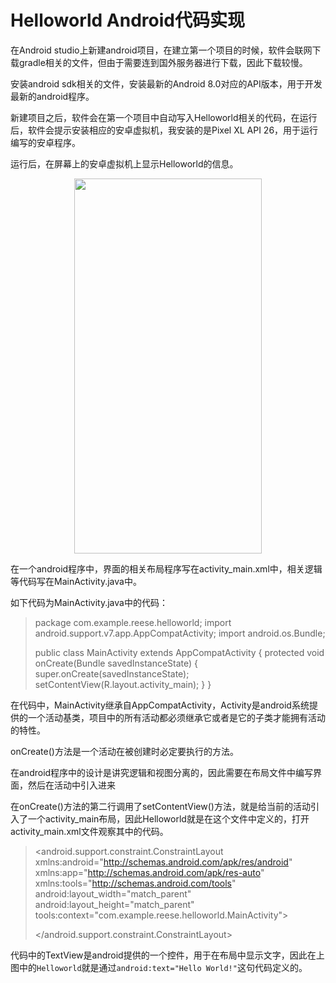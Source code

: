 # Helloworld Android代码实现

在Android studio上新建android项目，在建立第一个项目的时候，软件会联网下载gradle相关的文件，但由于需要连到国外服务器进行下载，因此下载较慢。

安装android sdk相关的文件，安装最新的Android 8.0对应的API版本，用于开发最新的android程序。

新建项目之后，软件会在第一个项目中自动写入Helloworld相关的代码，在运行后，软件会提示安装相应的安卓虚拟机，我安装的是Pixel XL API 26，用于运行编写的安卓程序。

运行后，在屏幕上的安卓虚拟机上显示Helloworld的信息。

<div align=center>
  <img width="300" height="600" src="https://github.com/reeseyuan/Android-Course/blob/master/Helloworld/image.png"/>
</div>

在一个android程序中，界面的相关布局程序写在activity_main.xml中，相关逻辑等代码写在MainActivity.java中。

如下代码为MainActivity.java中的代码：

>package com.example.reese.helloworld;
>import android.support.v7.app.AppCompatActivity;
>import android.os.Bundle;
>
>public class MainActivity extends AppCompatActivity {
>    protected void onCreate(Bundle savedInstanceState) {
>        super.onCreate(savedInstanceState);
>        setContentView(R.layout.activity_main);
>    }
>}

在代码中，MainActivity继承自AppCompatActivity，Activity是android系统提供的一个活动基类，项目中的所有活动都必须继承它或者是它的子类才能拥有活动的特性。

onCreate()方法是一个活动在被创建时必定要执行的方法。

在android程序中的设计是讲究逻辑和视图分离的，因此需要在布局文件中编写界面，然后在活动中引入进来

在onCreate()方法的第二行调用了setContentView()方法，就是给当前的活动引入了一个activity_main布局，因此Helloworld就是在这个文件中定义的，打开activity_main.xml文件观察其中的代码。


><?xml version="1.0" encoding="utf-8"?>
><android.support.constraint.ConstraintLayout xmlns:android="http://schemas.android.com/apk/res/android"
>    xmlns:app="http://schemas.android.com/apk/res-auto"
>    xmlns:tools="http://schemas.android.com/tools"
>    android:layout_width="match_parent"
>    android:layout_height="match_parent"
>    tools:context="com.example.reese.helloworld.MainActivity">
>
>    <TextView
>        android:layout_width="wrap_content"
>        android:layout_height="wrap_content"
>        android:text="Hello World!"
>        app:layout_constraintBottom_toBottomOf="parent"
>        app:layout_constraintLeft_toLeftOf="parent"
>        app:layout_constraintRight_toRightOf="parent"
>        app:layout_constraintTop_toTopOf="parent" />
>
></android.support.constraint.ConstraintLayout>


代码中的TextView是android提供的一个控件，用于在布局中显示文字，因此在上图中的`Helloworld`就是通过`android:text="Hello World!"`这句代码定义的。




